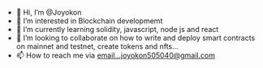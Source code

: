 - 👋 Hi, I’m @Joyokon
- 👀 I’m interested in Blockchain developmemt
- 🌱 I’m currently learning solidity, javascript, node js and react
- 💞️ I’m looking to collaborate on how to write and deploy smart contracts on mainnet and testnet, create tokens and nfts...
- 📫 How to reach me via email...joyokon505040@gmail.com

<!---
Joyokon/Joyokon is a ✨ special ✨ repository because its `README.md` (this file) appears on your GitHub profile.
You can click the Preview link to take a look at your changes.
--->
